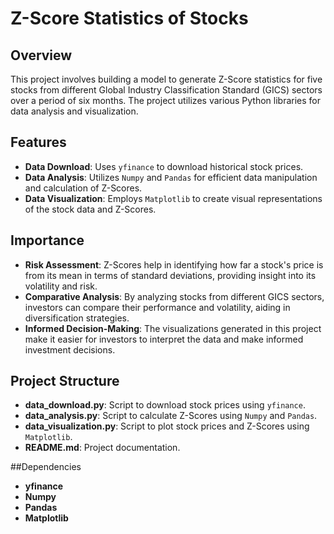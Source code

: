 # Z-Score Statistics of Stocks

## Overview

This project involves building a model to generate Z-Score statistics for five stocks from different Global Industry Classification Standard (GICS) sectors over a period of six months. The project utilizes various Python libraries for data analysis and visualization.

## Features

- **Data Download**: Uses `yfinance` to download historical stock prices.
- **Data Analysis**: Utilizes `Numpy` and `Pandas` for efficient data manipulation and calculation of Z-Scores.
- **Data Visualization**: Employs `Matplotlib` to create visual representations of the stock data and Z-Scores.

## Importance

- **Risk Assessment**: Z-Scores help in identifying how far a stock's price is from its mean in terms of standard deviations, providing insight into its volatility and risk.
- **Comparative Analysis**: By analyzing stocks from different GICS sectors, investors can compare their performance and volatility, aiding in diversification strategies.
- **Informed Decision-Making**: The visualizations generated in this project make it easier for investors to interpret the data and make informed investment decisions.

## Project Structure

- **data_download.py**: Script to download stock prices using `yfinance`.
- **data_analysis.py**: Script to calculate Z-Scores using `Numpy` and `Pandas`.
- **data_visualization.py**: Script to plot stock prices and Z-Scores using `Matplotlib`.
- **README.md**: Project documentation.

##Dependencies
- **yfinance**
- **Numpy**
- **Pandas**
- **Matplotlib**
